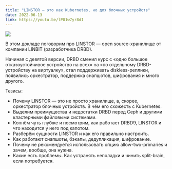 ```yaml
---
title: "LINSTOR — это как Kubernetes, но для блочных устройств"
date: 2022-06-13
link: https://youtu.be/lP81w7yr8dI
---
```


[![](https://img.youtube.com/vi/lP81w7yr8dI/maxresdefault.jpg)](https://youtu.be/lP81w7yr8dI)

В этом докладе поговорим про LINSTOR — open source-хранилище от компании LINBIT (разработчика DRBD).

Начиная с девятой версии, DRBD сменил курс с «‎одно большое отказоустойчивое устройство на всех»‎ на «‎по отдельному DRBD-устройству на виртуалку»‎, стал поддерживать diskless-реплики, появились оркестратор, поддержка снапшотов, шифрования и много другого.

Тезисы:
* Почему LINSTOR — это не просто хранилище, а, скорее, оркестратор блочных устройств. В чём его схожесть с Kubernetes.
* Выделим преимущества и недостатки DRBD перед Ceph и другими кластерными файловыми системами.
* Копнём чуть глубже и посмотрим, как работает DRBD9, LINSTOR и что находится у него под капотом.
* Разберём сущности LINSTOR и как его правильно настроить.
* Как работают снапшоты, бэкапы, дедупликация, шифрование.
* Почему не рекомендуется использовать опцию allow-two-primaries и зачем, вообще, она нужна.
* Какие есть проблемы. Как устранять неполадки и чинить split-brain, если потребуется.

<!--more-->
